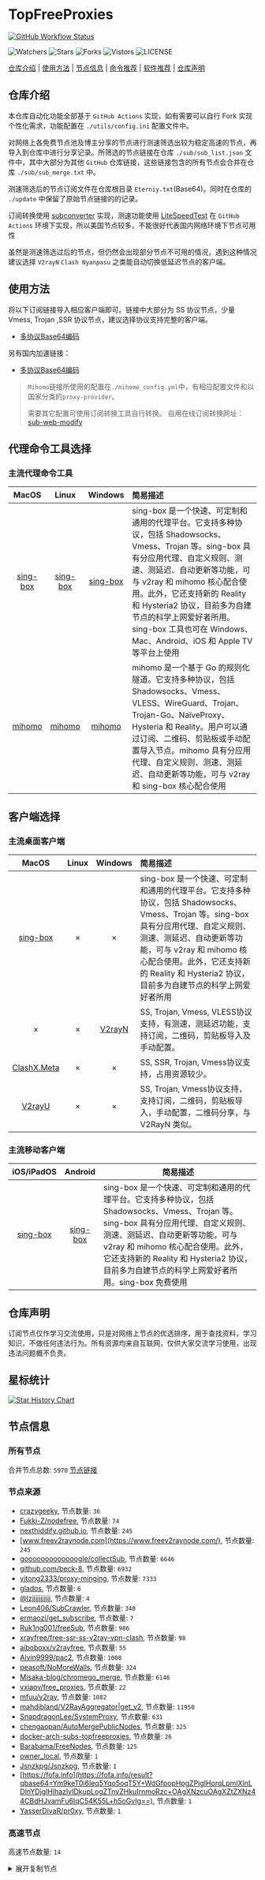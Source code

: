 # TopFreeProxies
[![GitHub Workflow Status](https://github.com/469138946ba5fa/docker-arch-subs-topfreeproxies/actions/workflows/actions.yml/badge.svg)](https://github.com/469138946ba5fa/docker-arch-subs-topfreeproxies/actions/workflows/actions.yml) 

![Watchers](https://img.shields.io/github/watchers/469138946ba5fa/docker-arch-subs-topfreeproxies) ![Stars](https://img.shields.io/github/stars/469138946ba5fa/docker-arch-subs-topfreeproxies) ![Forks](https://img.shields.io/github/forks/469138946ba5fa/docker-arch-subs-topfreeproxies) ![Vistors](https://visitor-badge.laobi.icu/badge?page_id=469138946ba5fa.docker-arch-subs-topfreeproxies) ![LICENSE](https://img.shields.io/badge/license-CC%20BY--SA%204.0-green.svg)

[仓库介绍](https://github.com/469138946ba5fa/docker-arch-subs-topfreeproxies/tree/master/topfreeproxies#仓库介绍) | [使用方法](https://github.com/469138946ba5fa/docker-arch-subs-topfreeproxies/tree/master/topfreeproxies#使用方法) | [节点信息](https://github.com/469138946ba5fa/docker-arch-subs-topfreeproxies/tree/master/topfreeproxies#节点信息) | [命令推荐](https://github.com/469138946ba5fa/docker-arch-subs-topfreeproxies/tree/master/topfreeproxies#代理命令工具选择) | [软件推荐](https://github.com/469138946ba5fa/docker-arch-subs-topfreeproxies/tree/master/topfreeproxies#客户端选择) | [仓库声明](https://github.com/469138946ba5fa/docker-arch-subs-topfreeproxies/tree/master/topfreeproxies#仓库声明)

## 仓库介绍
本仓库自动化功能全部基于 `GitHub Actions` 实现，如有需要可以自行 Fork 实现个性化需求，功能配置在 `./utils/config.ini` 配置文件中。

对网络上各免费节点池及博主分享的节点进行测速筛选出较为稳定高速的节点，再导入到仓库中进行分享记录。所筛选的节点链接在仓库 `./sub/sub_list.json` 文件中，其中大部分为其他 `GitHub` 仓库链接，这些链接包含的所有节点会合并在仓库 `./sub/sub_merge.txt` 中。

测速筛选后的节点订阅文件在仓库根目录 `Eterniy.txt`(Base64)。同时在仓库的 `./update` 中保留了原始节点链接的的记录。

订阅转换使用 [subconverter](https://github.com/tindy2013/subconverter) 实现，测速功能使用 [LiteSpeedTest](https://github.com/xxf098/LiteSpeedTest) 在 `GitHub Actions` 环境下实现，所以美国节点较多，不能很好代表国内网络环境下节点可用性

虽然是测速筛选过后的节点，但仍然会出现部分节点不可用的情况，遇到这种情况建议选择 `V2rayN` `Clash Nyanpasu` 之类能自动切换低延迟节点的客户端。

## 使用方法
将以下订阅链接导入相应客户端即可。链接中大部分为 SS 协议节点，少量 Vmess, Trojan ,SSR 协议节点，建议选择协议支持完整的客户端。

- [多协议Base64编码](https://raw.githubusercontent.com/469138946ba5fa/docker-arch-subs-topfreeproxies/master/topfreeproxies/Eterniy.txt)

另有国内加速链接：  

- [多协议Base64编码](https://gh-proxy.com/https://raw.githubusercontent.com/469138946ba5fa/docker-arch-subs-topfreeproxies/master/topfreeproxies/Eternity.txt)  

>`Mihomo`链接所使用的配置在`./mihomo_config.yml`中，有相应配置文件和以国家分类的`proxy-provider`。
>
>需要其它配置可使用订阅转换工具自行转换。
>自用在线订阅转换网址：[sub-web-modify](https://sub.v1.mk/)

## 代理命令工具选择
### 主流代理命令工具
|                            MacOS                             |                            Linux                             |                           Windows                            | 简易描述                                           |
| :----------------------------------------------------------: | :----------------------------------------------------------: | :----------------------------------------------------------: | :------------------------------------------------- |
| [sing-box](https://github.com/SagerNet/sing-box/releases) | [sing-box](https://github.com/SagerNet/sing-box/releases) | [sing-box](https://github.com/SagerNet/sing-box/releases) | 	sing-box 是一个快速、可定制和通用的代理平台。它支持多种协议，包括 Shadowsocks、Vmess、Trojan 等。sing-box 具有分应用代理、自定义规则、测速、测延迟、自动更新等功能，可与 v2ray 和 mihomo 核心配合使用。此外，它还支持新的 Reality 和 Hysteria2 协议，目前多为自建节点的科学上网爱好者所用。sing-box 工具也可在 Windows、Mac、Android、iOS 和 Apple TV 等平台上使用 |
| [mihomo](https://github.com/MetaCubeX/mihomo/releases) | [mihomo](https://github.com/MetaCubeX/mihomo/releases) | [mihomo](https://github.com/MetaCubeX/mihomo/releases) | mihomo 是一个基于 Go 的规则化隧道。它支持多种协议，包括 Shadowsocks、Vmess、VLESS、WireGuard、Trojan、Trojan-Go、NaïveProxy、Hysteria 和 Reality。用户可以通过订阅、二维码、剪贴板或手动配置导入节点。mihomo 具有分应用代理、自定义规则、测速、测延迟、自动更新等功能，可与 v2ray 和 sing-box 核心配合使用 |

## 客户端选择
### 主流桌面客户端
|                            MacOS                             |                            Linux                             |                           Windows                            | 简易描述                                           |
| :----------------------------------------------------------: | :----------------------------------------------------------: | :----------------------------------------------------------: | :------------------------------------------------- |
| [sing-box](https://testflight.apple.com/join/AcqO44FH) |                              ×                               |                              ×                               | 	sing-box 是一个快速、可定制和通用的代理平台。它支持多种协议，包括 Shadowsocks、Vmess、Trojan 等。sing-box 具有分应用代理、自定义规则、测速、测延迟、自动更新等功能，可与 v2ray 和 mihomo 核心配合使用。此外，它还支持新的 Reality 和 Hysteria2 协议，目前多为自建节点的科学上网爱好者所用 |
|                              ×                               |                              ×                               |      [V2rayN](https://github.com/2dust/v2rayN/releases)      | SS, Trojan, Vmess, VLESS协议支持，有测速，测延迟功能，支持订阅，二维码，剪贴板导入及手动配置。                 |
|   [ClashX.Meta](https://github.com/MetaCubeX/ClashX.Meta)   |                              ×                               |                              ×                               | SS, SSR, Trojan, Vmess协议支持，占用资源较少。                   |
|      [V2rayU](https://github.com/yanue/V2rayU/releases)      |                              ×                               |                              ×                               | SS, Trojan, Vmess协议支持，支持订阅，二维码，剪贴板导入，手动配置，二维码分享，与 V2RayN 类似。                        |

### 主流移动客户端
|                          iOS/iPadOS                          |                           Android                            | 简易描述                                                     |
| :----------------------------------------------------------: | :----------------------------------------------------------: | ------------------------------------------------------------ |
| [sing-box](https://testflight.apple.com/join/AcqO44FH) | [sing-box](https://github.com/SagerNet/sing-box/releases) | sing-box 是一个快速、可定制和通用的代理平台。它支持多种协议，包括 Shadowsocks、Vmess、Trojan 等。sing-box 具有分应用代理、自定义规则、测速、测延迟、自动更新等功能，可与 v2ray 和 mihomo 核心配合使用。此外，它还支持新的 Reality 和 Hysteria2 协议，目前多为自建节点的科学上网爱好者所用。sing-box 免费使用 |

## 仓库声明
订阅节点仅作学习交流使用，只是对网络上节点的优选排序，用于查找资料，学习知识，不做任何违法行为。所有资源均来自互联网，仅供大家交流学习使用，出现违法问题概不负责。

## 星标统计
<a href="https://star-history.com/#469138946ba5fa/docker-arch-subs-topfreeproxies&Date">
  <picture>
    <source media="(prefers-color-scheme: dark)" srcset="https://api.star-history.com/svg?repos=469138946ba5fa/docker-arch-subs-topfreeproxies&type=Date&theme=dark" />
    <source media="(prefers-color-scheme: light)" srcset="https://api.star-history.com/svg?repos=469138946ba5fa/docker-arch-subs-topfreeproxies&type=Date" />
    <img alt="Star History Chart" src="https://api.star-history.com/svg?repos=469138946ba5fa/docker-arch-subs-topfreeproxies&type=Date" />
  </picture>
</a>

## 节点信息
### 所有节点
合并节点总数: `5970`
[节点链接](https://raw.githubusercontent.com/469138946ba5fa/docker-arch-subs-topfreeproxies/master/topfreeproxies/sub/sub_merge_base64.txt)

### 节点来源
- [crazygeeky](https://www.crazygeeky.com/), 节点数量: `36`
- [Fukki-Z/nodefree](https://nodefree.org/f/freenode|Fukki-Z/nodefree|FiFier/v2rayShare), 节点数量: `74`
- [nexthiddify.github.io](https://nexthiddify.github.io), 节点数量: `245`
- [www.freev2raynode.com](https://www.freev2raynode.com/), 节点数量: `245`
- [gooooooooooooogle/collectSub](https://github.com/gooooooooooooogle/collectSub), 节点数量: `6646`
- [github.com/beck-8](https://github.com/beck-8/subs-check/raw/refs/heads/master/config/config.example.yaml), 节点数量: `6932`
- [yitong2333/proxy-minging](https://github.com/yitong2333/proxy-minging/raw/refs/heads/main/latest.yaml), 节点数量: `7333`
- [glados](https://update.glados-config.com), 节点数量: `6`
- [@lzjjjjjjjjjjj](https://t.me/lzjjjjjjjjjjj), 节点数量: `4`
- [Leon406/SubCrawler](https://github.com/Leon406/SubCrawler), 节点数量: `340`
- [ermaozi/get_subscribe](https://github.com/ermaozi/get_subscribe), 节点数量: `7`
- [Ruk1ng001/freeSub](https://github.com/Ruk1ng001/freeSub), 节点数量: `986`
- [xrayfree/free-ssr-ss-v2ray-vpn-clash](https://github.com/xrayfree/free-ssr-ss-v2ray-vpn-clash), 节点数量: `98`
- [aiboboxx/v2rayfree](https://github.com/aiboboxx/v2rayfree), 节点数量: `55`
- [Alvin9999/pac2](https://github.com/Alvin9999/pac2), 节点数量: `1000`
- [peasoft/NoMoreWalls](https://github.com/peasoft/NoMoreWalls), 节点数量: `324`
- [Misaka-blog/chromego_merge](https://github.com/Misaka-blog/chromego_merge), 节点数量: `6146`
- [vxiaov/free_proxies](https://github.com/vxiaov/free_proxies), 节点数量: `22`
- [mfuu/v2ray](https://github.com/mfuu/v2ray), 节点数量: `1082`
- [mahdibland/V2RayAggregator|get_v2](https://github.com/mahdibland/V2RayAggregator|get_v2), 节点数量: `11950`
- [SnapdragonLee/SystemProxy](https://github.com/SnapdragonLee/SystemProxy), 节点数量: `631`
- [chengaopan/AutoMergePublicNodes](https://github.com/chengaopan/AutoMergePublicNodes), 节点数量: `325`
- [docker-arch-subs-topfreeproxies](https://github.com/469138946ba5fa/docker-arch-subs-topfreeproxies), 节点数量: `26`
- [Barabama/FreeNodes](https://github.com/Barabama/FreeNodes), 节点数量: `125`
- [owner_local](http://192.168.255.99:8001), 节点数量: `1`
- [Jsnzkpg/Jsnzkpg](https://github.com/Jsnzkpg/Jsnzkpg), 节点数量: `1`
- [https://fofa.info](https://fofa.info/result?qbase64=Ym9keT0i6Ieq5Yqo5oqT5Y+WdGfpopHpgZPjgIHorqLpmIXlnLDlnYDjgIHlhazlvIDkupLogZTnvZHkuIrnmoRzc+OAgXNzcuOAgXZtZXNz44CBdHJvamFu6IqC54K55L+h5oGvIg==), 节点数量: `1`
- [YasserDivaR/pr0xy](https://github.com/YasserDivaR/pr0xy), 节点数量: `1`

### 高速节点
高速节点数量: `14`
<details>
  <summary>展开复制节点</summary>

    trojan://0b1371aa-649d-41dc-9126-338c87936500@95.164.33.62:443?allowInsecure=1&sni=sourceforge.net&ws=1&wspath=%2525252Fwebsocket#_US_%E7%BE%8E%E5%9B%BD%202
    vmess://eyJ2IjoiMiIsInBzIjoiX1VTX+e+juWbvSIsImFkZCI6InJ1c3NpYS5jb20iLCJwb3J0IjoiODg4MCIsInR5cGUiOiJub25lIiwiaWQiOiI2NGE1N2I1Zi00NWUwLTQwYzMtODMxNi05N2QwZmY1M2ZkOTYiLCJhaWQiOiIwIiwibmV0Ijoid3MiLCJwYXRoIjoiL2FwaS92My9kb3dubG9hZC5nZXRGaWxlIiwiaG9zdCI6InNzc3ViLnYyLjAwMS5zc3JzdWIuY29tIiwidGxzIjoiIn0=
    vmess://eyJ2IjoiMiIsInBzIjoiX0NOX+S4reWbvS0+8J+HuvCfh7hfVVNf576O5Zu9IDIiLCJhZGQiOiJkYXRhLXVzLXYxLnNod2pma3cuY24iLCJwb3J0IjoiMjA0MDEiLCJ0eXBlIjoibm9uZSIsImlkIjoiYjE0NzhlMjQtNDkxNi0zYWJlLThmMTctMTU5MzEwMTJlY2JlIiwiYWlkIjoiMCIsIm5ldCI6IndzIiwicGF0aCI6Ii9kZWJpYW4iLCJob3N0IjoiZGF0YS11cy12MS5zaHdqZmt3LmNuIiwidGxzIjoiIn0=
    vmess://eyJ2IjoiMiIsInBzIjoiX0NOX+S4reWbvS0+8J+HuvCfh7hfVVNf576O5Zu9IiwiYWRkIjoiMTAzLjE4NC40NS4xOTEiLCJwb3J0IjoiMjA5NSIsInR5cGUiOiJub25lIiwiaWQiOiJiM2M3NmYwZS1mMmM2LTQ1MTgtOWRkYy1iMjFiMzMzOWQ1NTAiLCJhaWQiOiIwIiwibmV0Ijoid3MiLCJwYXRoIjoiL2IzYzc2ZjBlLWYyYzYtNDUxOC05ZGRjLWIyMWIzMzM5ZDU1MC12bSIsImhvc3QiOiJybi55aWNhbm55LmNvbSIsInRscyI6IiJ9
    vmess://eyJ2IjoiMiIsInBzIjoiX1VTX+e+juWbvSAzIiwiYWRkIjoiY2ZjZG4xLnNhbmZlbmNkbjkuY29tIiwicG9ydCI6IjIwOTUiLCJ0eXBlIjoibm9uZSIsImlkIjoiZTgzZjI3YzQtYjFjYi00MzExLTkwN2MtZWExNmQzMjM0OGUxIiwiYWlkIjoiMCIsIm5ldCI6IndzIiwicGF0aCI6Ii92aWRlby9xWVp1ZTR6YVdTIiwiaG9zdCI6InVzODJwUnp4RE1iLmZ6YnFmcnNlLnh5eiIsInRscyI6IiJ9
    ss://Y2hhY2hhMjAtaWV0Zi1wb2x5MTMwNTpsV2FHUFZGam1uYWc@205.134.180.139:443#_US_%E7%BE%8E%E5%9B%BD%204
    vmess://eyJ2IjoiMiIsInBzIjoiX0NOX+S4reWbvS0+8J+HuvCfh7hfVVNf576O5Zu9IDMiLCJhZGQiOiIxODMuMjQwLjE3OS4yMDciLCJwb3J0IjoiMzAwMTMiLCJ0eXBlIjoibm9uZSIsImlkIjoiNWJkNTg5OWEtNGI3OC00ZDc1LTg1NzAtNGQyMWI0MzQyMmM0IiwiYWlkIjoiMCIsIm5ldCI6InRjcCIsInBhdGgiOiIvdmlkZW8vcVladWU0emFXUyIsImhvc3QiOiJ1czgycFJ6eERNYi5memJxZnJzZS54eXoiLCJ0bHMiOiIifQ==
    trojan://TNDSJfNv@36.151.195.48:4603?allowInsecure=0#_GB_%E8%8B%B1%E5%9B%BD
    ss://YWVzLTEyOC1nY206c2hhZG93c29ja3M@212.102.53.195:443#_GB_%E8%8B%B1%E5%9B%BD%202
    vmess://eyJ2IjoiMiIsInBzIjoiX1JVX+S/hOe9l+aWr+iBlOmCpiIsImFkZCI6IjQ1LjEzNi4yNDUuMjQwIiwicG9ydCI6IjEyOTEwIiwidHlwZSI6Im5vbmUiLCJpZCI6IjgyNTljYjFjLWRkNmMtNDczOS05Yzg4LWFmNTUwZDk3NzUyNSIsImFpZCI6IjAiLCJuZXQiOiJ3cyIsInBhdGgiOiIvIiwiaG9zdCI6IiIsInRscyI6InRscyJ9
    ss://Y2hhY2hhMjAtaWV0Zi1wb2x5MTMwNToxWVBRMVppbXpRcDJmaTRJcG5BSDVp@103.229.81.118:443#_NL_%E8%8D%B7%E5%85%B0
    ss://YWVzLTI1Ni1nY206VEV6amZBWXEySWp0dW9T@51.77.53.200:6679#_PL_%E6%B3%A2%E5%85%B0
    trojan://telegram-id-privatevpns@18.199.1.86:22222?allowInsecure=1&sni=trojan.burgerip.co.uk#_DE_%E5%BE%B7%E5%9B%BD
    

</details>
